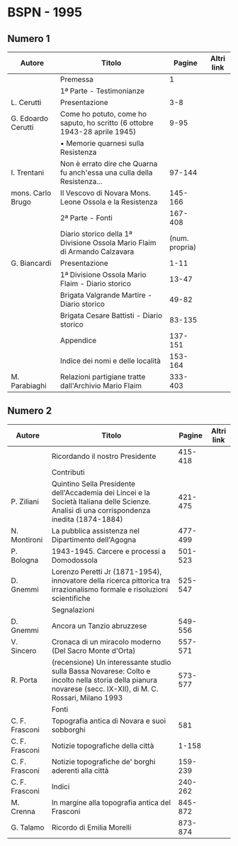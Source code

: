 # BSPN - 1995

## Numero 1

| Autore             | Titolo                                                                     | Pagine         | Altri link |
|--------------------|----------------------------------------------------------------------------|----------------|------------|
|                    | Premessa                                                                   | 1              |            |
|                    | 1ª Parte - Testimonianze                                                   |                |            |
| L. Cerutti         | Presentazione                                                              | 3-8            |            |
| G. Edoardo Cerutti | Come ho potuto, come ho saputo, ho scritto (6 ottobre 1943-28 aprile 1945) | 9-95           |            |
|                    | • Memorie quarnesi sulla Resistenza                                        |                |            |
| I. Trentani        | Non è errato dire che Quarna fu anch'essa una culla della Resistenza...    | 97-144         |            |
| mons. Carlo Brugo  | Il Vescovo di Novara Mons. Leone Ossola e la Resistenza                    | 145-166        |            |
|                    | 2ª Parte - Fonti                                                           | 167-408        |            |
|                    | Diario storico della 1ª Divisione Ossola Mario Flaim di Armando Calzavara  | (num. propria) |            |
| G. Biancardi       | Presentazione                                                              | 1-11           |            |
|                    | 1ª Divisione Ossola Mario Flaim - Diario storico                           | 13-47          |            |
|                    | Brigata Valgrande Martire - Diario storico                                 | 49-82          |            |
|                    | Brigata Cesare Battisti - Diario storico                                   | 83-135         |            |
|                    | Appendice                                                                  | 137-151        |            |
|                    | Indice dei nomi e delle località                                           | 153-164        |            |
| M. Parabiaghi      | Relazioni partigiane tratte dall'Archivio Mario Flaim                      | 333-403        |            |

## Numero 2

| Autore         | Titolo                                                                                                                                                      | Pagine  | Altri link |
|----------------|-------------------------------------------------------------------------------------------------------------------------------------------------------------|---------|------------|
|                | Ricordando il nostro Presidente                                                                                                                             | 415-418 |            |
|                | Contributi                                                                                                                                                  |         |            |
| P. Ziliani     | Quintino Sella Presidente dell'Accademia dei Lincei e la Società Italiana delle Scienze. Analisi di una corrispondenza inedita (1874-1884)                  | 421-475 |            |
| N. Montironi   | La pubblica assistenza nel Dipartimento dell'Agogna                                                                                                         | 477-499 |            |
| P. Bologna     | 1943-1945. Carcere e processi a Domodossola                                                                                                                 | 501-523 |            |
| D. Gnemmi      | Lorenzo Peretti Jr (1871-1954), innovatore della ricerca pittorica tra irrazionalismo formale e risoluzioni scientifiche                                    | 525-547 |            |
|                | Segnalazioni                                                                                                                                                |         |            |
| D. Gnemmi      | Ancora un Tanzio abruzzese                                                                                                                                  | 549-556 |            |
| V. Sincero     | Cronaca di un miracolo moderno (Del Sacro Monte d'Orta)                                                                                                     | 557-571 |            |
| R. Porta       | (recensione) Un interessante studio sulla Bassa Novarese: Colto e incolto nella storia della pianura novarese (secc. IX-XII), di M. C. Rossari, Milano 1993 | 573-577 |            |
|                | Fonti                                                                                                                                                       |         |            |
| C. F. Frasconi | Topografia antica di Novara e suoi sobborghi                                                                                                                | 581     |            |
| C. F. Frasconi | Notizie topografiche della città                                                                                                                            | 1-158   |            |
| C. F. Frasconi | Notizie topografiche de' borghi aderenti alla città                                                                                                         | 159-239 |            |
| C. F. Frasconi | Indici                                                                                                                                                      | 240-262 |            |
| M. Crenna      | In margine alla topografia antica del Frasconi                                                                                                              | 845-872 |            |
| G. Talamo      | Ricordo di Emilia Morelli                                                                                                                                   | 873-874 |            |
